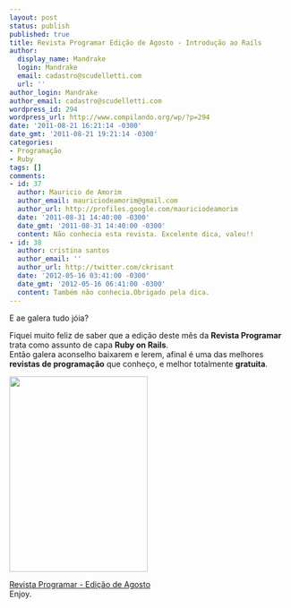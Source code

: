 ```yaml
---
layout: post
status: publish
published: true
title: Revista Programar Edição de Agosto - Introdução ao Rails
author:
  display_name: Mandrake
  login: Mandrake
  email: cadastro@scudelletti.com
  url: ''
author_login: Mandrake
author_email: cadastro@scudelletti.com
wordpress_id: 294
wordpress_url: http://www.compilando.org/wp/?p=294
date: '2011-08-21 16:21:14 -0300'
date_gmt: '2011-08-21 19:21:14 -0300'
categories:
- Programação
- Ruby
tags: []
comments:
- id: 37
  author: Mauricio de Amorim
  author_email: mauriciodeamorim@gmail.com
  author_url: http://profiles.google.com/mauriciodeamorim
  date: '2011-08-31 14:40:00 -0300'
  date_gmt: '2011-08-31 14:40:00 -0300'
  content: Não conhecia esta revista. Excelente dica, valeu!!
- id: 38
  author: cristina santos
  author_email: ''
  author_url: http://twitter.com/ckrisant
  date: '2012-05-16 03:41:00 -0300'
  date_gmt: '2012-05-16 06:41:00 -0300'
  content: Também não conhecia.Obrigado pela dica.
---
```

<p>E ae galera tudo jóia?</p>
<p>Fiquei muito feliz de saber que a edição deste mês da <strong>Revista Programar</strong> trata como assunto de capa <strong>Ruby on Rails</strong>.<br />
Então galera aconselho baixarem e lerem, afinal é uma das melhores <strong>revistas de programação</strong> que conheço, e melhor totalmente <strong>gratuita</strong>.</p>
<p><a href="http://www.portugal-a-programar.org/revista-programar/edicoes/download.php?e=30&t=site"><img src="http://blog-scudelletti.rhcloud.com/wp-content/uploads/2011/08/ed30.jpg" alt="" title="Revista Programar - Edição de Agosto - Introdução ao Rails" width="247" height="349" class="aligncenter size-full wp-image-295" /></a></p>
<p><a href="http://www.portugal-a-programar.org/revista-programar/edicoes/download.php?e=30&t=site" title="Revista Programar - Edição de Agosto">Revista Programar - Edição de Agosto</a><br />
Enjoy.</p>
